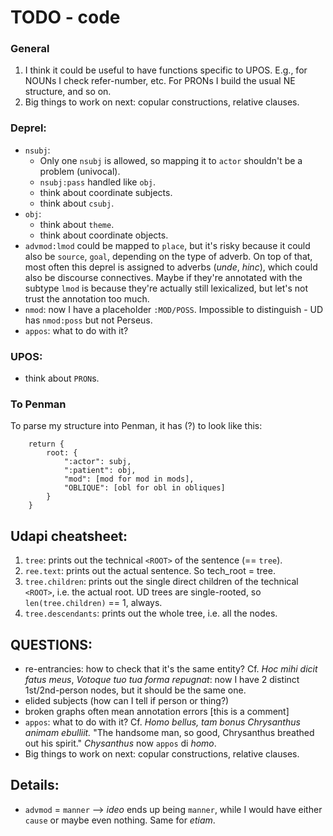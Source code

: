 # TODO - code

### General
1. I think it could be useful to have functions specific to UPOS. E.g., for NOUNs I check refer-number, etc.
For PRONs I build the usual NE structure, and so on.
2. Big things to work on next: copular constructions, relative clauses.


### Deprel:
- `nsubj`:
  - Only one `nsubj` is allowed, so mapping it to `actor` shouldn't be a problem (univocal).
  - `nsubj:pass` handled like `obj`.
  - think about coordinate subjects.
  - think about `csubj`.
- `obj`:
  - think about `theme`.
  - think about coordinate objects.
- `advmod:lmod` could be mapped to `place`, but it's risky because it could also be `source`, `goal`, depending on the type of adverb.
On top of that, most often this deprel is assigned to adverbs (_unde_, _hinc_), which could also be discourse connectives.
Maybe if they're annotated with the subtype `lmod` is because they're actually still lexicalized, but let's not trust the annotation too much.
- `nmod`: now I have a placeholder `:MOD/POSS`. Impossible to distinguish - UD has `nmod:poss` but not Perseus.
- `appos`: what to do with it?

### UPOS:
- think about `PRON`s.

### To Penman
To parse my structure into Penman, it has (?) to look like this:
```
    return {
        root: {
            ":actor": subj,
            ":patient": obj,
            "mod": [mod for mod in mods],
            "OBLIQUE": [obl for obl in obliques]
        }
    }
```

## Udapi cheatsheet:
1. `tree`: prints out the technical `<ROOT>` of the sentence (== `tree`).
2. `ree.text`: prints out the actual sentence. So tech_root = tree.
3. `tree.children`: prints out the single direct children of the technical `<ROOT>`, i.e. the actual root.
UD trees are single-rooted, so `len(tree.children)` == 1, always.
4. `tree.descendants`: prints out the whole tree, i.e. all the nodes.


## QUESTIONS:
- re-entrancies: how to check that it's the same entity?
Cf. _Hoc mihi dicit fatus meus_, _Votoque tuo tua forma repugnat_: now I have 2 distinct 1st/2nd-person nodes, but it should be the same one.
- elided subjects (how can I tell if person or thing?)
- broken graphs often mean annotation errors [this is a comment]
- `appos`: what to do with it? Cf. _Homo bellus, tam bonus Chrysanthus animam ebulliit._ "The handsome man, so good, Chrysanthus breathed out his spirit."
_Chysanthus_ now `appos` di _homo_.
- Big things to work on next: copular constructions, relative clauses.



## Details:
- `advmod` = `manner` --> _ideo_ ends up being `manner`, while I would have either `cause` or maybe even nothing. Same for _etiam_.